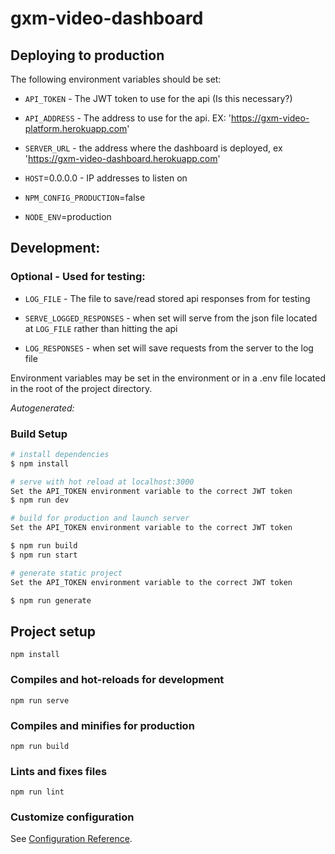 # gxm-video-dashboard

## Deploying to production

The following environment variables should be set:

- `API_TOKEN` - The JWT token to use for the api (Is this necessary?)

- `API_ADDRESS` - The address to use for the api. EX: 'https://gxm-video-platform.herokuapp.com'

- `SERVER_URL` - the address where the dashboard is deployed, ex 'https://gxm-video-dashboard.herokuapp.com'

- `HOST`=0.0.0.0 - IP addresses to listen on

- `NPM_CONFIG_PRODUCTION`=false 

- `NODE_ENV`=production


## Development:

### Optional - Used for testing:

- `LOG_FILE` - The file to save/read stored api responses from for testing

- `SERVE_LOGGED_RESPONSES` - when set will serve from the json file located at `LOG_FILE` rather than hitting the api

- `LOG_RESPONSES` - when set will save requests from the server to the log file 

Environment variables may be set in the environment or in a .env file located in the root of the project directory.

*Autogenerated:*
### Build Setup

```bash
# install dependencies
$ npm install

# serve with hot reload at localhost:3000
Set the API_TOKEN environment variable to the correct JWT token
$ npm run dev

# build for production and launch server
Set the API_TOKEN environment variable to the correct JWT token

$ npm run build
$ npm run start

# generate static project
Set the API_TOKEN environment variable to the correct JWT token

$ npm run generate
```


## Project setup
```
npm install
```

### Compiles and hot-reloads for development
```
npm run serve
```

### Compiles and minifies for production
```
npm run build
```

### Lints and fixes files
```
npm run lint
```

### Customize configuration
See [Configuration Reference](https://cli.vuejs.org/config/).
